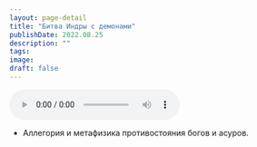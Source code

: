 ```yaml
---
layout: page-detail
title: "Битва Индры с демонами"
publishDate: 2022.08.25
description: ""
tags:
image:
draft: false
---
```


<audio title="2022.08.25 - Битва Индры с демонами.mp3" src="/upload/iblock/11d/11d8b3220e476dc6510ef80dc8f32313.mp3" controls=""></audio>

* Аллегория и метафизика противостояния богов и асуров.

  
